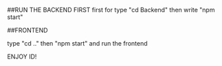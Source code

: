 ##RUN THE BACKEND FIRST
first for type "cd Backend" then write "npm start"


##FRONTEND

type "cd .." then "npm start" and run the frontend


ENJOY ID!
